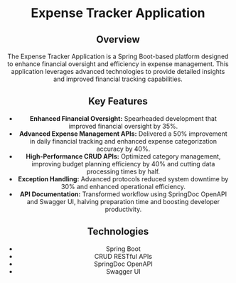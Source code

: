 <h1 align="center">Expense Tracker Application</h1>
<h2 align="center">Overview</h2>
<p align="center">The Expense Tracker Application is a Spring Boot-based platform designed to enhance financial oversight and efficiency in expense management. This application leverages advanced technologies to provide detailed insights and improved financial tracking capabilities.</p>
<h2 align="center">Key Features</h2>
<ul align="center">
  <li><strong>Enhanced Financial Oversight:</strong> Spearheaded development that improved financial oversight by 35%.</li>
  <li><strong>Advanced Expense Management APIs:</strong> Delivered a 50% improvement in daily financial tracking and enhanced expense categorization accuracy by 40%.</li>
  <li><strong>High-Performance CRUD APIs:</strong> Optimized category management, improving budget planning efficiency by 40% and cutting data processing times by half.</li>
  <li><strong>Exception Handling:</strong> Advanced protocols reduced system downtime by 30% and enhanced operational efficiency.</li>
  <li><strong>API Documentation:</strong> Transformed workflow using SpringDoc OpenAPI and Swagger UI, halving preparation time and boosting developer productivity.</li>
</ul>
<h2 align="center">Technologies</h2>
<ul align="center">
  <li>Spring Boot</li>
  <li>CRUD RESTful APIs</li>
  <li>SpringDoc OpenAPI</li>
  <li>Swagger UI</li>
</ul>

